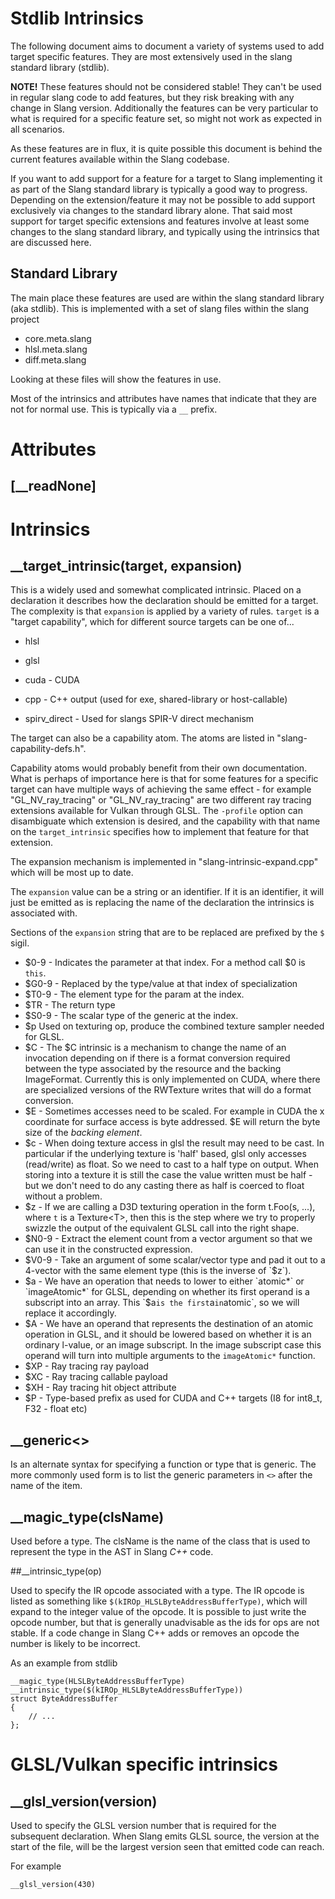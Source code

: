 Stdlib Intrinsics
=================

The following document aims to document a variety of systems used to add target specific features. They are most extensively used in the slang standard library (stdlib).

**NOTE!** These features should not be considered stable! They can't be used in regular slang code to add features, but they risk breaking with any change in Slang version. Additionally the features can be very particular to what is required for a specific feature set, so might not work as expected in all scenarios.

As these features are in flux, it is quite possible this document is behind the current features available within the Slang codebase.

If you want to add support for a feature for a target to Slang implementing it as part of the Slang standard library is typically a good way to progress. Depending on the extension/feature it may not be possible to add support exclusively via changes to the standard library alone. That said most support for target specific extensions and features involve at least some changes to the slang standard library, and typically using the intrinsics that are discussed here.

## Standard Library

The main place these features are used are within the slang standard library (aka stdlib). This is implemented with a set of slang files within the slang project

* core.meta.slang 
* hlsl.meta.slang
* diff.meta.slang

Looking at these files will show the features in use. 

Most of the intrinsics and attributes have names that indicate that they are not for normal use. This is typically via a `__` prefix.

# Attributes

## [__readNone]



# Intrinsics

## __target_intrinsic(target, expansion)

This is a widely used and somewhat complicated intrinsic. Placed on a declaration it describes how the declaration should be emitted for a target. The complexity is that `expansion` is applied by a variety of rules. `target` is a "target capability", which for different source targets can be one of...

* hlsl
* glsl
* cuda - CUDA
* cpp - C++ output (used for exe, shared-library or host-callable)

* spirv_direct - Used for slangs SPIR-V direct mechanism

The target can also be a capability atom. The atoms are listed in "slang-capability-defs.h".

Capability atoms would probably benefit from their own documentation. What is perhaps of importance here is that for some features for a specific target can have multiple ways of achieving the same effect - for example "GL_NV_ray_tracing" or "GL_NV_ray_tracing" are two different ray tracing extensions available for Vulkan through GLSL. The `-profile` option can disambiguate which extension is desired, and the capability with that name on the `target_intrinsic` specifies how to implement that feature for that extension.

The expansion mechanism is implemented in "slang-intrinsic-expand.cpp" which will be most up to date.

The `expansion` value can be a string or an identifier. If it is an identifier, it will just be emitted as is replacing the name of the declaration the intrinsics is associated with.

Sections of the `expansion` string that are to be replaced are prefixed by the `$` sigil.

* $0-9 - Indicates the parameter at that index. For a method call $0 is `this`.
* $G0-9 - Replaced by the type/value at that index of specialization
* $T0-9 - The element type for the param at the index.
* $TR - The return type
* $S0-9 - The scalar type of the generic at the index.
* $p Used on texturing op, produce the combined texture sampler needed for GLSL.
* $C - The $C intrinsic is a mechanism to change the name of an invocation depending on if there is a format conversion required between the type associated by the resource and the backing ImageFormat. Currently this is only implemented on CUDA, where there are specialized versions of the RWTexture writes that will do a format conversion.
* $E - Sometimes accesses need to be scaled. For example in CUDA the x coordinate for surface access is byte addressed. $E will return the byte size of the *backing element*.
* $c - When doing texture access in glsl the result may need to be cast. In particular if the underlying texture is 'half' based, glsl only accesses (read/write) as float. So we need to cast to a half type on output. When storing into a texture it is still the case the value written must be half - but we don't need to do any casting there as half is coerced to float without a problem.
* $z - If we are calling a D3D texturing operation in the form t.Foo(s, ...), where `t` is a Texture&lt;T&gt;, then this is the step where we try to properly swizzle the output of the equivalent GLSL call into the right shape.
* $N0-9 - Extract the element count from a vector argument so that we can use it in the constructed expression.
* $V0-9 - Take an argument of some scalar/vector type and pad it out to a 4-vector with the same element type (this is the inverse of `$z`).
* $a - We have an operation that needs to lower to either `atomic*` or `imageAtomic*` for GLSL, depending on whether its first operand is a subscript into an array. This `$a` is the first `a` in `atomic`, so we will replace it accordingly.
* $A - We have an operand that represents the destination of an atomic operation in GLSL, and it should be lowered based on whether it is an ordinary l-value, or an image subscript. In the image subscript case this operand will turn into multiple arguments to the `imageAtomic*` function.
* $XP - Ray tracing ray payload
* $XC - Ray tracing callable payload
* $XH - Ray tracing hit object attribute
* $P - Type-based prefix as used for CUDA and C++ targets (I8 for int8_t, F32 - float etc)

## __generic<>

Is an alternate syntax for specifying a function or type that is generic. The more commonly used form is to list the generic parameters in `<>` after the name of the item.

## __magic_type(clsName)

Used before a type. The clsName is the name of the class that is used to represent the type in the AST in Slang *C++* code.

##__intrinsic_type(op)

Used to specify the IR opcode associated with a type. The IR opcode is listed as something like `$(kIROp_HLSLByteAddressBufferType)`, which will expand to the integer value of the opcode. It is possible to just write the opcode number, but that is generally unadvisable as the ids for ops are not stable. If a code change in Slang C++ adds or removes an opcode the number is likely to be incorrect.

As an example from stdlib

```slang
__magic_type(HLSLByteAddressBufferType)
__intrinsic_type($(kIROp_HLSLByteAddressBufferType))
struct ByteAddressBuffer
{
    // ...
};
```

# GLSL/Vulkan specific intrinsics

## __glsl_version(version)

Used to specify the GLSL version number that is required for the subsequent declaration. When Slang emits GLSL source, the version at the start of the file, will be the largest version seen that emitted code can reach.

For example

```slang
__glsl_version(430)
```

